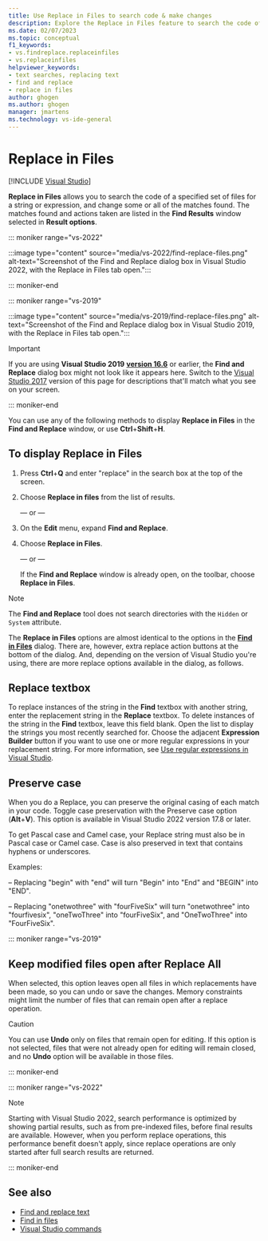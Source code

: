 ```yaml
---
title: Use Replace in Files to search code & make changes
description: Explore the Replace in Files feature to search the code of a specified set of files for a string or expression and change some or all of the matches found.
ms.date: 02/07/2023
ms.topic: conceptual
f1_keywords:
- vs.findreplace.replaceinfiles
- vs.replaceinfiles
helpviewer_keywords:
- text searches, replacing text
- find and replace
- replace in files
author: ghogen
ms.author: ghogen
manager: jmartens
ms.technology: vs-ide-general
---
```

# Replace in Files

 [!INCLUDE [Visual Studio](~/includes/applies-to-version/vs-windows-only.md)]

**Replace in Files** allows you to search the code of a specified set of files for a string or expression, and change some or all of the matches found. The matches found and actions taken are listed in the **Find Results** window selected in **Result options**.

::: moniker range="vs-2022"

:::image type="content" source="media/vs-2022/find-replace-files.png" alt-text="Screenshot of the Find and Replace dialog box in Visual Studio 2022, with the Replace in Files tab open.":::

::: moniker-end

::: moniker range="vs-2019"

:::image type="content" source="media/vs-2019/find-replace-files.png" alt-text="Screenshot of the Find and Replace dialog box in Visual Studio 2019, with the Replace in Files tab open.":::

> [!IMPORTANT]
> If you are using **Visual Studio 2019** [**version 16.6**](/visualstudio/releases/2019/release-notes-v16.6/) or earlier, the **Find and Replace** dialog box might not look like it appears here. Switch to the [Visual Studio 2017](find-in-files.md?view=vs-2017&preserve-view=true) version of this page for descriptions that'll match what you see on your screen.

::: moniker-end

You can use any of the following methods to display **Replace in Files** in the **Find and Replace** window, or use **Ctrl**+**Shift**+**H**.

## To display Replace in Files

1. Press **Ctrl**+**Q** and enter "replace" in the search box at the top of the screen.

1. Choose **Replace in files** from the list of results.

   — or —

1. On the **Edit** menu, expand **Find and Replace**.

1. Choose **Replace in Files**.

   — or —

   If the **Find and Replace** window is already open, on the toolbar, choose **Replace in Files**.

> [!NOTE]
> The **Find and Replace** tool does not search directories with the `Hidden` or `System` attribute.

The **Replace in Files** options are almost identical to the options in the **[Find in Files](find-in-files.md)** dialog. There are, however, extra replace action buttons at the bottom of the dialog. And, depending on the version of Visual Studio you're using, there are more replace options available in the dialog, as follows.

## Replace textbox

To replace instances of the string in the **Find** textbox with another string, enter the replacement string in the **Replace** textbox. To delete instances of the string in the **Find** textbox, leave this field blank. Open the list to display the strings you most recently searched for. Choose the adjacent **Expression Builder** button if you want to use one or more regular expressions in your replacement string. For more information, see [Use regular expressions in Visual Studio](../ide/using-regular-expressions-in-visual-studio.md).

## Preserve case

When you do a Replace, you can preserve the original casing of each match in your code. Toggle case preservation with the Preserve case option (**Alt**+**V**). This option is available in Visual Studio 2022 version 17.8 or later.

To get Pascal case and Camel case, your Replace string must also be in Pascal case or Camel case. Case is also preserved in text that contains hyphens or underscores.

Examples:

– Replacing "begin" with "end" will turn "Begin" into "End" and "BEGIN" into "END".

– Replacing "onetwothree" with "fourFiveSix" will turn "onetwothree" into "fourfivesix", "oneTwoThree" into "fourFiveSix", and "OneTwoThree" into "FourFiveSix".

::: moniker range="vs-2019"

## Keep modified files open after Replace All

When selected, this option leaves open all files in which replacements have been made, so you can undo or save the changes. Memory constraints might limit the number of files that can remain open after a replace operation.

> [!CAUTION]
> You can use **Undo** only on files that remain open for editing. If this option is not selected, files that were not already open for editing will remain closed, and no **Undo** option will be available in those files.

::: moniker-end

::: moniker range="vs-2022"

> [!NOTE]
> Starting with Visual Studio 2022, search performance is optimized by showing partial results, such as from pre-indexed files, before final results are available. However, when you perform replace operations, this performance benefit doesn't apply, since replace operations are only started after full search results are returned.

::: moniker-end

## See also

- [Find and replace text](../ide/finding-and-replacing-text.md)
- [Find in files](../ide/find-in-files.md)
- [Visual Studio commands](../ide/reference/visual-studio-commands.md)
